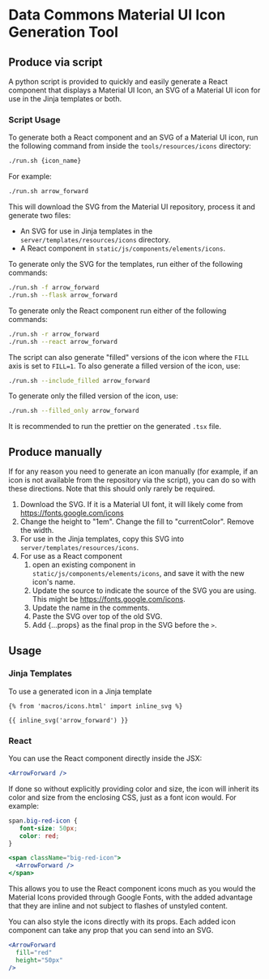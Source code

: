 # Data Commons Material UI Icon Generation Tool

## Produce via script

A python script is provided to quickly and easily generate a React component
that displays a Material UI Icon, an SVG of a Material UI icon for use in the 
Jinja templates or both.

### Script Usage

To generate both a React component and an SVG of a Material UI icon, run the
following command from inside the `tools/resources/icons` directory:

```bash
./run.sh {icon_name}
````

For example:

```bash
./run.sh arrow_forward
````

This will download the SVG from the Material UI repository, process it and 
generate two files:
- An SVG for use in Jinja templates in the `server/templates/resources/icons`
  directory. 
- A React component in `static/js/components/elements/icons`.

To generate only the SVG for the templates, run either of the following commands:

```bash
./run.sh -f arrow_forward
./run.sh --flask arrow_forward
```

To generate only the React component run either of the following commands:

```bash
./run.sh -r arrow_forward
./run.sh --react arrow_forward
```

The script can also generate "filled" versions of the icon where the `FILL` axis
is set to `FILL=1`. To also generate a filled version of the icon, use:

```bash
./run.sh --include_filled arrow_forward
```

To generate only the filled version of the icon, use:

```bash
./run.sh --filled_only arrow_forward
```

It is recommended to run the prettier on the generated `.tsx` file.

## Produce manually

If for any reason you need to generate an icon manually (for example, if an icon
is not available from the repository via the script), you can do so with these
directions. Note that this should only rarely be required.
1. Download the SVG. If it is a Material UI font, it will likely come from
   https://fonts.google.com/icons
2. Change the height to "1em". Change the fill to "currentColor". Remove the width.
3. For use in the Jinja templates, copy this SVG into `server/templates/resources/icons`.
4. For use as a React component
   1. open an existing component in `static/js/components/elements/icons`, and save it
      with the new icon's name.
   2. Update the source to indicate the source of the SVG you are using. This might
      be https://fonts.google.com/icons.
   3. Update the name in the comments.
   4. Paste the SVG over top of the old SVG.
   5. Add {...props} as the final prop in the SVG before the `>`.

## Usage

### Jinja Templates

To use a generated icon in a Jinja template

```
{% from 'macros/icons.html' import inline_svg %}

{{ inline_svg('arrow_forward') }}
```

### React

You can use the React component directly inside the JSX:

```jsx
<ArrowForward />
```

If done so without explicitly providing color and size, the icon
will inherit its color and size from the enclosing CSS, just as a 
font icon would. For example:

```css
span.big-red-icon {
   font-size: 50px;
   color: red;
}
```
```jsx
<span className="big-red-icon">
  <ArrowForward />
</span>
```
This allows you to use the React component icons much as you would the Material
Icons provided through Google Fonts, with the added advantage that they are inline
and not subject to flashes of unstyled content.

You can also style the icons directly with its props. Each added icon 
component can take any prop that you can send into an SVG.

```jsx
<ArrowForward
  fill="red"
  height="50px"
/>
```